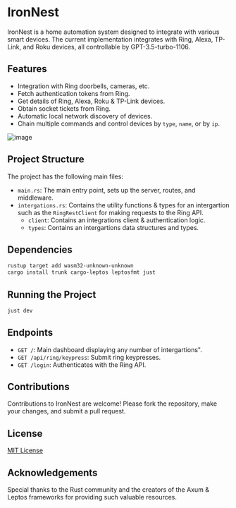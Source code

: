 # IronNest

IronNest is a home automation system designed to integrate with various smart devices. The current implementation integrates with Ring, Alexa, TP-Link, and Roku devices, all controllable by GPT-3.5-turbo-1106.

## Features

- Integration with Ring doorbells, cameras, etc.
- Fetch authentication tokens from Ring.
- Get details of Ring, Alexa, Roku & TP-Link devices.
- Obtain socket tickets from Ring.
- Automatic local network discovery of devices.
- Chain multiple commands and control devices by `type`, `name`, or by `ip`.

![image](https://github.com/jiyuu-jin/IronNest/assets/19313806/c4426aed-3793-4e03-9973-87893cf2d8d3)

## Project Structure

The project has the following main files:
- `main.rs`: The main entry point, sets up the server, routes, and middleware.
- `intergations.rs`: Contains the utility functions & types for an intergartion such as the `RingRestClient` for making requests to the Ring API.
  - `client`: Contains an integrations client & authentication logic.
  - `types`: Contains an intergartions data structures and types.

## Dependencies

```bash
rustup target add wasm32-unknown-unknown
cargo install trunk cargo-leptos leptosfmt just
```

## Running the Project

```bash
just dev
```

## Endpoints

- `GET /`: Main dashboard displaying any number of intergartions".
- `GET /api/ring/keypress`: Submit ring keypresses.
- `GET /login`: Authenticates with the Ring API.

## Contributions

Contributions to IronNest are welcome! Please fork the repository, make your changes, and submit a pull request.

## License

[MIT License](LICENSE)

## Acknowledgements

Special thanks to the Rust community and the creators of the Axum & Leptos frameworks for providing such valuable resources.
